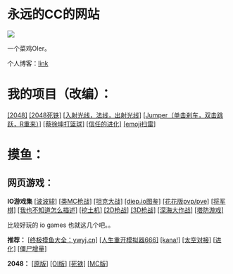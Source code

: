 # 永远的CC的网站

![](https://cdn.luogu.com.cn/upload/usericon/189163.png)

一个菜鸡OIer。

个人博客：[link](https://yydcc-blog.github.io/)

# 我的项目（改编）：

[[2048]](./2048)
[[2048死铁]](./Fe26)
[[入射光线，法线，出射光线]](./1)
[[Jumper（单击刹车，双击跳跃，R重来）]](https://blackwhite0601.github.io/Jumper)
[[蔡徐坤打篮球]](./cxk-ball-master)
[[信任的进化]](./trust)
[[emoji扫雷]](./emoji)

# 摸鱼：

## 网页游戏：

**IO游戏集**
[[波波球]](https://kugeln.io/) 
[[类MC枪战]](https://voxiom.io/)
[[坦克大战]](https://diep.io/) 
[[diep.io图鉴]](https://www.luogu.com.cn/paste/zspdgqvy)
[[花花版pvp/pve]](https://florr.io/) 
[[将军棋]](http://generals.io/) 
[[我也不知道怎么描述]](https://jumpar.io/) 
[[挖土机]](https://digdig.io/ )
[[2D枪战]](https://zombsroyale.io/) 
[[3D枪战]](https://ev.io/)
[[深海大作战]](https://deeeeep.io/)
[[塔防游戏]](http://yorg.io/)

比较好玩的 io games 也就这几个吧。。

**推荐：**
[[终极摸鱼大全：ywyj.cn]](https://ywyj.cn/)
[[人生重开模拟器666]](http://liferestart.syaro.io/view/)
[[kana!]](https://kana.byha.top:444/)
[[太空对接]](https://iss-sim.spacex.com/)
[[进化]](https://likexia.gitee.io/evolve/)
[[僵尸增量]](https://g8hh.github.io/incremancer/)

**2048：**
[[原版]](https://2048game.com/)
[[OI版]](https://www.ak-ioi.com/apps/oi-2048/)
[[死铁]](https://dimit.me/Fe26/index_zh_CN.html)
[[MC版]](http://news.17173.com/z/mc/flashgame/mc2048.shtml)
